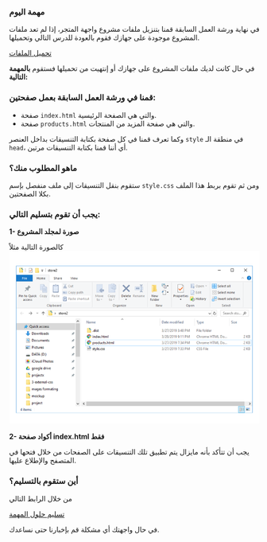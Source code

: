 ### مهمة اليوم

في نهاية ورشة العمل السابقة قمنا بتنزيل ملفات مشروع واجهة المتجر، إذا لم تعد ملفات المشروع موجودة على جهازك فقوم بالعودة للدرس التالي وتحميلها.

<a href="https://coretabs.net/classroom/frontend/html-css-basics/إطلاق-المشروع-1/تحميل-ملفات-المشروع" class="task-btn">تحميل الملفات</a>

في حال كانت لديك ملفات المشروع على جهازك أو إنتهيت من تحميلها فستقوم **بالمهمة التالية:**

### قمنا في ورشة العمل السابقة بعمل صفحتين:

- صفحة `index.html` والتي هي الصفحة الرئيسية.
- صفحة `products.html` والتي هي صفحة المزيد من المنتجات.

وكما تعرف قمنا في كل صفحة بكتابة التنسيقات بداخل العنصر `style` في منطقة الـ `head`، أي أننا قمنا بكتابة التنسيقات مرتين.

### ماهو المطلوب منك؟

ستقوم بنقل التنسيقات إلى ملف منفصل بإسم `style.css` ومن ثم تقوم بربط هذا الملف بكلا الصفحتين.

### يجب أن تقوم بتسليم التالي:

**1- صورة لمجلد المشروع** 

كالصورة التالية مثلاً
![image|690x475](assets/image.png) 

**2- أكواد صفحة index.html فقط**

يجب أن تتأكد بأنه مايزال يتم تطبيق تلك التنسيقات على الصفحات من خلال فتحها في المتصفح والإطلاع عليها.


### أين ستقوم بالتسليم؟

من خلال الرابط التالي

<a href="https://forums.coretabs.net/t/مشاركة-حلول-مهمة-صفحة-تنسيقات-خارجية/1579" class="task-btn">تسليم حلول المهمة</a>


في حال واجهتك أي مشكلة قم بإخبارنا حتى نساعدك.